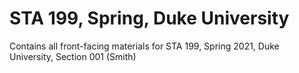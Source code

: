 # STA 199, Spring, Duke University

Contains all front-facing materials for STA 199, Spring 2021, Duke University, Section 001 (Smith)
